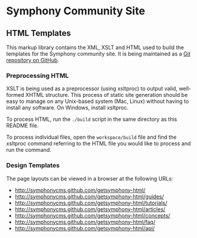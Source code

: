 # Symphony Community Site

## HTML Templates

This markup library contains the XML, XSLT and HTML used to build the templates for the Symphony community site. It is being maintained as a [Git repository on GitHub](https://github.com/bauhouse/getsymphony-html).

### Preprocessing HTML

XSLT is being used as a preprocessor (using xsltproc) to output valid, well-formed XHTML structure. This process of static site generation should be easy to manage on any Unix-based system (Mac, Linux) without having to install any software. On Windows, install xsltproc.

To process HTML, run the `./build` script in the same directory as this README file.

To process individual files, open the `workspace/build` file and find the xsltproc command referring to the HTML file you would like to process and run the command.

### Design Templates

The page layouts can be viewed in a browser at the following URLs: 

* http://symphonycms.github.com/getsymphony-html/
* http://symphonycms.github.com/getsymphony-html/guides/
* http://symphonycms.github.com/getsymphony-html/tutorials/
* http://symphonycms.github.com/getsymphony-html/articles/
* http://symphonycms.github.com/getsymphony-html/concepts/
* http://symphonycms.github.com/getsymphony-html/faq/
* http://symphonycms.github.com/getsymphony-html/api/
